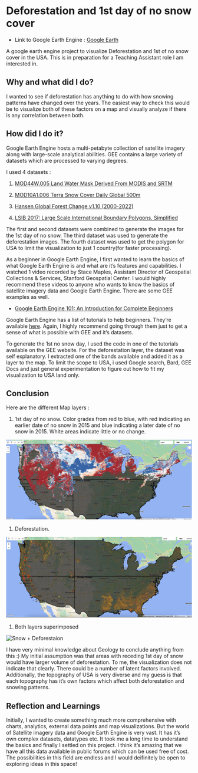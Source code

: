 # Deforestation and 1st day of no snow cover

-   Link to Google Earth Engine : [Google
    Earth](https://code.earthengine.google.com/3c259a25af3a242b423448c0d268b8c1)

A google earth engine project to visualize Deforestation and 1st of no
snow cover in the USA. This is in preparation for a Teaching Assistant
role I am interested in.

## Why and what did I do?

I wanted to see if deforestation has anything to do with how snowing
patterns have changed over the years. The easiest way to check this
would be to visualize both of these factors on a map and visually
analyze if there is any correlation between both.

## How did I do it?

Google Earth Engine hosts a multi-petabyte collection of satellite
imagery along with large-scale analytical abilities. GEE contains a
large variety of datasets which are processed to varying degrees.

I used 4 datasets :

1.  [MOD44W.005 Land Water Mask Derived From MODIS and
    SRTM](https://developers.google.com/earth-engine/datasets/catalog/MODIS_MOD44W_MOD44W_005_2000_02_24)

2.  [MOD10A1.006 Terra Snow Cover Daily Global
    500m](https://developers.google.com/earth-engine/datasets/catalog/MODIS_006_MOD10A1)

3.  [Hansen Global Forest Change v1.10
    (2000-2022)](https://developers.google.com/earth-engine/datasets/catalog/UMD_hansen_global_forest_change_2022_v1_10)

4.  [LSIB 2017: Large Scale International Boundary Polygons,
    Simplified](https://developers.google.com/earth-engine/datasets/catalog/USDOS_LSIB_SIMPLE_2017)

The first and second datasets were combined to generate the images for
the 1st day of no snow. The third dataset was used to generate the
deforestation images. The fourth dataset was used to get the polygon for
USA to limit the visualization to just 1 country(for faster processing).

As a beginner in Google Earth Engine, I first wanted to learn the basics
of what Google Earth Engine is and what are it’s features and
capabilities. I watched 1 video recorded by Stace Maples, Assistant
Director of Geospatial Collections & Services, Stanford Geospatial
Center. I would highly recommend these videos to anyone who wants to
know the basics of satellite imagery data and Google Earth Engine. There
are some GEE examples as well.

-   [Google Earth Engine 101: An Introduction for Complete
    Beginners](https://www.youtube.com/watch?v=oAElakLgCdA&t=4453s&ab_channel=StanfordGeospatialCenter)

Google Earth Engine has a list of tutorials to help beginners. They’re
available [here](https://developers.google.com/earth-engine/tutorials).
Again, I highly recommend going through them just to get a sense of what
is possible with GEE and it’s datasets.

To generate the 1st no snow day, I used the code in one of the tutorials
available on the GEE website. For the deforestation layer, the dataset
was self explanatory. I extracted one of the bands available and added
it as a layer to the map. To limit the scope to USA, i used Google
search, Bard, GEE Docs and just general experimentation to figure out
how to fit my visualization to USA land only.

## Conclusion

Here are the different Map layers :

1.  1st day of no snow. Color grades from red to blue, with red
    indicating an earlier date of no snow in 2015 and blue indicating a
    later date of no snow in 2015. White areas indicate little or no
    change.

![1st day of no snow](resources/nosnow.png)

1.  Deforestation.

![Deforestation](resources/deforestation.png)

1.  Both layers superimposed

![Snow + Deforestaion](resources/both.png)

I have very minimal knowledge about Geology to conclude anything from
this :) My initial assumption was that areas with receding 1st day of
snow would have larger volume of deforestation. To me, the visualization
does not indicate that clearly. There could be a number of latent
factors involved. Additionally, the topography of USA is very diverse
and my guess is that each topography has it’s own factors which affect
both deforestation and snowing patterns.

## Reflection and Learnings

Initially, I wanted to create something much more comprehensive with
charts, analytics, external data points and map visualizations. But the
world of Satellite imagery data and Google Earth Engine is very vast. It
has it’s own complex datasets, datatypes etc. It took me a long time to
understand the basics and finally I settled on this project. I think
it’s amazing that we have all this data available in public forums which
can be used free of cost. The possibilities in this field are endless
and I would deifinitely be open to exploring ideas in this space!
